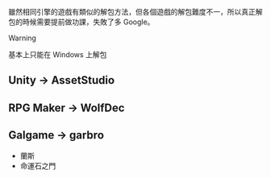 雖然相同引擎的遊戲有類似的解包方法，但各個遊戲的解包難度不一，所以真正解包的時候需要提前做功課，失敗了多 Google。

> [!WARNING]
> 基本上只能在 Windows 上解包

## Unity -> AssetStudio

## RPG Maker -> WolfDec

## Galgame -> garbro

- 蘭斯
- 命運石之門